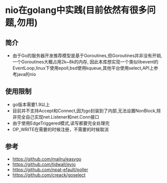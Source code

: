 # nio在golang中实践(目前依然有很多问题,勿用)

## 简介
- 由于Go的服务器开发推荐模型是基于Goroutines,但Goroutines并非没有开销,一个Goroutines大概占用2k~8k的内存,
因此本库想实现一个类似libevent的EventLoop,linux下使用epoll,bsd使用kqueue,其他平台使用select,API上参考java的nio

## 使用限制
- go版本需要1.9以上
- 目前并不支持Accept和Connect,因为go封装到了内部,无法设置NonBlock,除非完全自己实现net.Listener和net.Conn接口
- 由于使用EdgeTriggered模式,读写都要完全处理完
- OP_WRITE在需要的时候注册，不需要的时候取消

## 参考
- https://github.com/mailru/easygo
- https://github.com/tidwall/evio
- https://github.com/npat-efault/poller
- https://github.com/creack/goselect